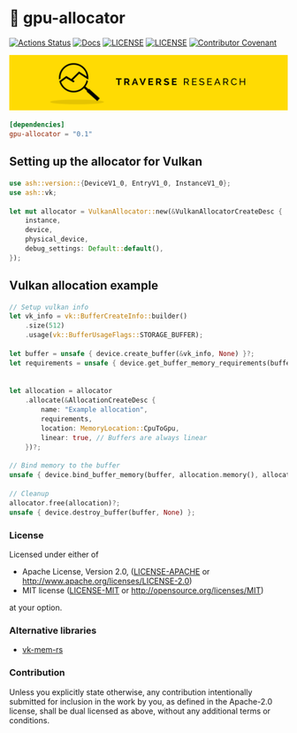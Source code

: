 # 📒 gpu-allocator

[![Actions Status](https://github.com/Traverse-Research/gpu-allocator/workflows/CI/badge.svg)](https://github.com/Traverse-Research/gpu-allocator/actions)
[![Docs](https://docs.rs/gpu-allocator/badge.svg)](https://docs.rs/gpu-allocator/)
[![LICENSE](https://img.shields.io/badge/license-MIT-blue.svg)](LICENSE-MIT)
[![LICENSE](https://img.shields.io/badge/license-apache-blue.svg)](LICENSE-APACHE)
[![Contributor Covenant](https://img.shields.io/badge/contributor%20covenant-v1.4%20adopted-ff69b4.svg)](../main/CODE_OF_CONDUCT.md)

[![Banner](banner.png)](https://traverseresearch.nl)

```toml
[dependencies]
gpu-allocator = "0.1"
```

## Setting up the allocator for Vulkan
```rust
use ash::version::{DeviceV1_0, EntryV1_0, InstanceV1_0};
use ash::vk;

let mut allocator = VulkanAllocator::new(&VulkanAllocatorCreateDesc {
    instance,
    device,
    physical_device,
    debug_settings: Default::default(),
});
```

## Vulkan allocation example
```rust
// Setup vulkan info
let vk_info = vk::BufferCreateInfo::builder()
    .size(512)
    .usage(vk::BufferUsageFlags::STORAGE_BUFFER);

let buffer = unsafe { device.create_buffer(&vk_info, None) }?;
let requirements = unsafe { device.get_buffer_memory_requirements(buffer) };


let allocation = allocator
    .allocate(&AllocationCreateDesc {
        name: "Example allocation",
        requirements,
        location: MemoryLocation::CpuToGpu,
        linear: true, // Buffers are always linear
    })?;

// Bind memory to the buffer
unsafe { device.bind_buffer_memory(buffer, allocation.memory(), allocation.offset())? };

// Cleanup
allocator.free(allocation)?;
unsafe { device.destroy_buffer(buffer, None) };
```

### License

Licensed under either of

* Apache License, Version 2.0, ([LICENSE-APACHE](../master/LICENSE-APACHE) or http://www.apache.org/licenses/LICENSE-2.0)
* MIT license ([LICENSE-MIT](../master/LICENSE-MIT) or http://opensource.org/licenses/MIT)

at your option.

### Alternative libraries
* [vk-mem-rs](https://github.com/gwihlidal/vk-mem-rs)

### Contribution

Unless you explicitly state otherwise, any contribution intentionally
submitted for inclusion in the work by you, as defined in the Apache-2.0
license, shall be dual licensed as above, without any additional terms or
conditions.
